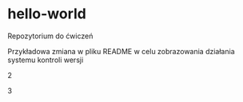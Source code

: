 # hello-world
Repozytorium do ćwiczeń

Przykładowa zmiana w pliku README w celu zobrazowania działania systemu kontroli wersji

2

3
